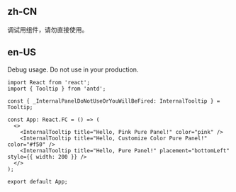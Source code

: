 ## zh-CN

调试用组件，请勿直接使用。

## en-US

Debug usage. Do not use in your production.
```tsx
import React from 'react';
import { Tooltip } from 'antd';

const { _InternalPanelDoNotUseOrYouWillBeFired: InternalTooltip } = Tooltip;

const App: React.FC = () => (
  <>
    <InternalTooltip title="Hello, Pink Pure Panel!" color="pink" />
    <InternalTooltip title="Hello, Customize Color Pure Panel!" color="#f50" />
    <InternalTooltip title="Hello, Pure Panel!" placement="bottomLeft" style={{ width: 200 }} />
  </>
);

export default App;
```
